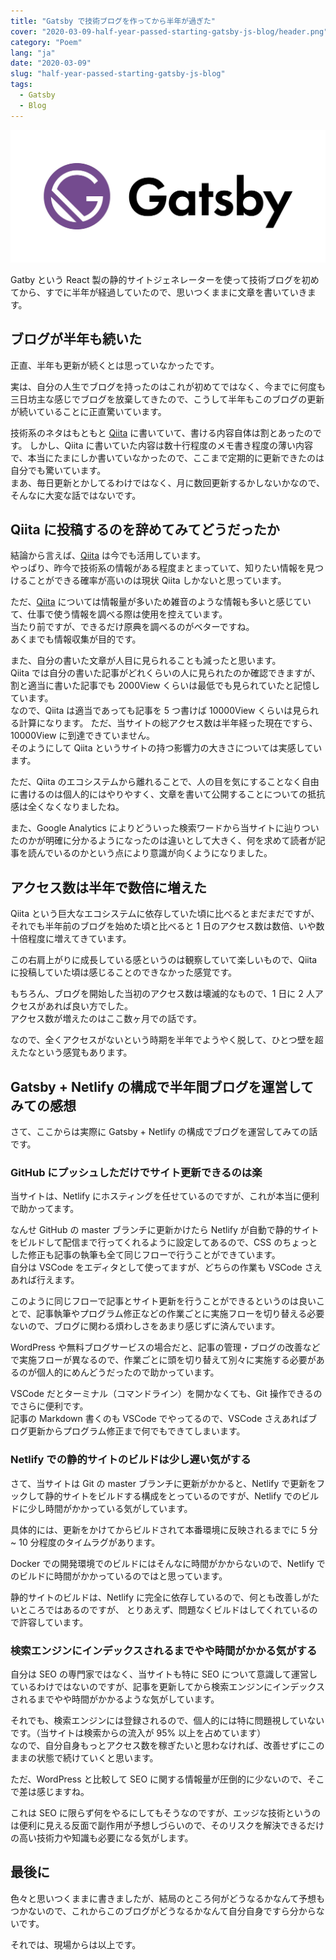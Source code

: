 ```yaml
---
title: "Gatsby で技術ブログを作ってから半年が過ぎた"
cover: "2020-03-09-half-year-passed-starting-gatsby-js-blog/header.png"
category: "Poem"
lang: "ja"
date: "2020-03-09"
slug: "half-year-passed-starting-gatsby-js-blog"
tags:
  - Gatsby
  - Blog
---
```


![Gatsby](./gatsby.png)

Gatby という React 製の静的サイトジェネレーターを使って技術ブログを初めてから、すでに半年が経過していたので、思いつくままに文章を書いていきます。

## ブログが半年も続いた

正直、半年も更新が続くとは思っていなかったです。

実は、自分の人生でブログを持ったのはこれが初めてではなく、今までに何度も三日坊主な感じでブログを放棄してきたので、こうして半年もこのブログの更新が続いていることに正直驚いています。

技術系のネタはもともと [Qiita](https://qiita.com) に書いていて、書ける内容自体は割とあったのです。
しかし、Qiita に書いていた内容は数十行程度のメモ書き程度の薄い内容で、本当にたまにしか書いていなかったので、ここまで定期的に更新できたのは自分でも驚いています。  
まあ、毎日更新とかしてるわけではなく、月に数回更新するかしないかなので、そんなに大変な話ではないです。

## Qiita に投稿するのを辞めてみてどうだったか

結論から言えば、[Qiita](https://qiita.com/) は今でも活用しています。  
やっぱり、昨今で技術系の情報がある程度まとまっていて、知りたい情報を見つけることができる確率が高いのは現状 Qiita しかないと思っています。

ただ、[Qiita](https://qiita.com/) については情報量が多いため雑音のような情報も多いと感じていて、仕事で使う情報を調べる際は使用を控えています。  
当たり前ですが、できるだけ原典を調べるのがベターですね。  
あくまでも情報収集が目的です。

また、自分の書いた文章が人目に見られることも減ったと思います。  
Qiita では自分の書いた記事がどれくらいの人に見られたのか確認できますが、割と適当に書いた記事でも 2000View くらいは最低でも見られていたと記憶しています。  
なので、Qiita は適当であっても記事を 5 つ書けば 10000View くらいは見られる計算になります。
ただ、当サイトの総アクセス数は半年経った現在ですら、10000View に到達できていません。  
そのようにして Qiita というサイトの持つ影響力の大きさについては実感しています。

ただ、Qiita のエコシステムから離れることで、人の目を気にすることなく自由に書けるのは個人的にはやりやすく、文章を書いて公開することについての抵抗感は全くなくなりましたね。

また、Google Analytics によりどういった検索ワードから当サイトに辿りついたのかが明確に分かるようになったのは違いとして大きく、何を求めて読者が記事を読んでいるのかという点により意識が向くようになりました。

## アクセス数は半年で数倍に増えた

Qiita という巨大なエコシステムに依存していた頃に比べるとまだまだですが、それでも半年前のブログを始めた頃と比べると 1 日のアクセス数は数倍、いや数十倍程度に増えてきています。

この右肩上がりに成長している感というのは観察していて楽しいもので、Qiita に投稿していた頃は感じることのできなかった感覚です。

もちろん、ブログを開始した当初のアクセス数は壊滅的なもので、1 日に 2 人アクセスがあれば良い方でした。  
アクセス数が増えたのはここ数ヶ月での話です。

なので、全くアクセスがないという時期を半年でようやく脱して、ひとつ壁を超えたなという感覚もあります。

## Gatsby + Netlify の構成で半年間ブログを運営してみての感想

さて、ここからは実際に Gatsby + Netlify の構成でブログを運営してみての話です。

### GitHub にプッシュしただけでサイト更新できるのは楽

当サイトは、Netlify にホスティングを任せているのですが、これが本当に便利で助かってます。

なんせ GitHub の master ブランチに更新かけたら Netlify が自動で静的サイトをビルドして配信まで行ってくれるように設定してあるので、CSS のちょっとした修正も記事の執筆も全て同じフローで行うことができています。  
自分は VSCode をエディタとして使ってますが、どちらの作業も VSCode さえあれば行えます。

このように同じフローで記事とサイト更新を行うことができるというのは良いことで、記事執筆やプログラム修正などの作業ごとに実施フローを切り替える必要ないので、ブログに関わる煩わしさをあまり感じずに済んでいます。

WordPress や無料ブログサービスの場合だと、記事の管理・ブログの改善などで実施フローが異なるので、作業ごとに頭を切り替えて別々に実施する必要があるのが個人的にめんどうだったので助かっています。

VSCode だとターミナル（コマンドライン）を開かなくても、Git 操作できるのでさらに便利です。  
記事の Markdown 書くのも VSCode でやってるので、VSCode さえあればブログ更新からプログラム修正まで何でもできてしまいます。

### Netlify での静的サイトのビルドは少し遅い気がする

さて、当サイトは Git の master ブランチに更新がかかると、Netlify で更新をフックして静的サイトをビルドする構成をとっているのですが、Netlify でのビルドに少し時間がかかっている気がしています。

具体的には、更新をかけてからビルドされて本番環境に反映されるまでに 5 分 ~ 10 分程度のタイムラグがあります。

Docker での開発環境でのビルドにはそんなに時間がかからないので、Netlify でのビルドに時間がかかっているのではと思っています。

静的サイトのビルドは、Netlify に完全に依存しているので、何とも改善しがたいところではあるのですが、
とりあえず、問題なくビルドはしてくれているので許容しています。

### 検索エンジンにインデックスされるまでやや時間がかかる気がする

自分は SEO の専門家ではなく、当サイトも特に SEO について意識して運営しているわけではないのですが、記事を更新してから検索エンジンにインデックスされるまでやや時間がかかるような気がしています。

それでも、検索エンジンには登録されるので、個人的には特に問題視していないです。（当サイトは検索からの流入が 95% 以上を占めています）  
なので、自分自身もっとアクセス数を稼ぎたいと思わなければ、改善せずにこのままの状態で続けていくと思います。

ただ、WordPress と比較して SEO に関する情報量が圧倒的に少ないので、そこで差は感じますね。

これは SEO に限らず何をやるにしてもそうなのですが、エッジな技術というのは便利に見える反面で副作用が予想しづらいので、そのリスクを解決できるだけの高い技術力や知識も必要になる気がします。

## 最後に

色々と思いつくままに書きましたが、結局のところ何がどうなるかなんて予想もつかないので、これからこのブログがどうなるかなんて自分自身ですら分からないです。

それでは、現場からは以上です。
